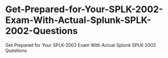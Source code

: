 # Get-Prepared-for-Your-SPLK-2002-Exam-With-Actual-Splunk-SPLK-2002-Questions
Get Prepared for Your SPLK-2002 Exam With Actual Splunk SPLK-2002 Questions
